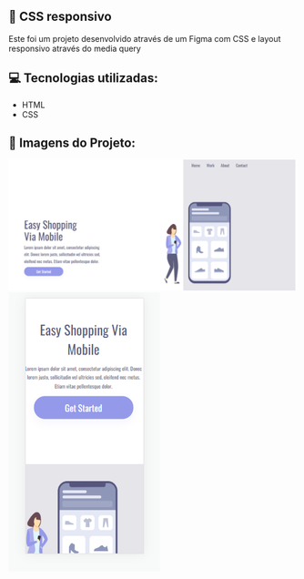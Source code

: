 ## :file_folder: CSS responsivo

<p>Este foi um projeto desenvolvido através de um Figma com CSS e layout responsivo através do media query</p>

## :computer: Tecnologias utilizadas:

- HTML
- CSS

## :flower_playing_cards: Imagens do Projeto:

<img src="https://raw.githubusercontent.com/FlaviaRamosdaSilva/CSS-responsivo/8bd2144c0b27dc19c21528c48884cfa0234d5ac6/image_PC.png">

<img src="https://raw.githubusercontent.com/FlaviaRamosdaSilva/CSS-responsivo/8bd2144c0b27dc19c21528c48884cfa0234d5ac6/Image_responsivo.png">
